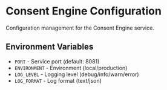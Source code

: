 # Consent Engine Configuration

Configuration management for the Consent Engine service.

## Environment Variables

- `PORT` - Service port (default: 8081)
- `ENVIRONMENT` - Environment (local/production)
- `LOG_LEVEL` - Logging level (debug/info/warn/error)
- `LOG_FORMAT` - Log format (text/json)
